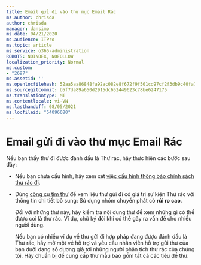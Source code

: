 ```yaml
---
title: Email gửi đi vào thư mục Email Rác
ms.author: chrisda
author: chrisda
manager: dansimp
ms.date: 04/21/2020
ms.audience: ITPro
ms.topic: article
ms.service: o365-administration
ROBOTS: NOINDEX, NOFOLLOW
localization_priority: Normal
ms.custom:
- "2697"
ms.assetid: ''
ms.openlocfilehash: 52aa5aa86848fa92ac082e8f672f9f501cd97cf2f3db9c40fa745aa8ebccfbb1
ms.sourcegitcommit: b5f7da89a650d2915dc652449623c78be6247175
ms.translationtype: MT
ms.contentlocale: vi-VN
ms.lasthandoff: 08/05/2021
ms.locfileid: "54096680"
---
```

# <a name="outbound-email-to-junk-email-folder"></a>Email gửi đi vào thư mục Email Rác

Nếu bạn thấy thư đi được đánh dấu là Thư rác, hãy thực hiện các bước sau đây:

- Nếu bạn chưa cấu hình, hãy xem xét [việc cấu hình thông báo chính sách thư rác đi](https://docs.microsoft.com/microsoft-365/security/office-365-security/configure-the-outbound-spam-policy).

- Dùng [công cụ tìm thư](https://docs.microsoft.com/microsoft-365/security/office-365-security/message-trace-scc) để xem liệu thư gửi đi có giá trị sự kiện Thư rác với thông tin chi tiết bổ sung: Sử dụng nhóm chuyển phát có **rủi ro cao**. 

  Đối với những thư này, hãy kiểm tra nội dung thư để xem những gì có thể được coi là thư rác. Ví dụ, chữ ký đôi khi có thể gây ra vấn đề cho nhiều người dùng.

  Nếu bạn có nhiều ví dụ về thư gửi đi hợp pháp đang được đánh dấu là Thư rác, hãy mở một vé hỗ trợ và yêu cầu nhân viên hỗ trợ gửi thư của bạn dưới dạng số dương giả tới những người phân tích thư rác của chúng tôi. Hãy chuẩn bị để cung cấp thư mẫu bao gồm tất cả các tiêu đề thư.
